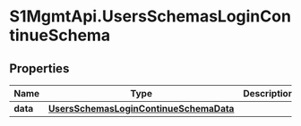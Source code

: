 # S1MgmtApi.UsersSchemasLoginContinueSchema

## Properties
Name | Type | Description | Notes
------------ | ------------- | ------------- | -------------
**data** | [**UsersSchemasLoginContinueSchemaData**](UsersSchemasLoginContinueSchemaData.md) |  | 


